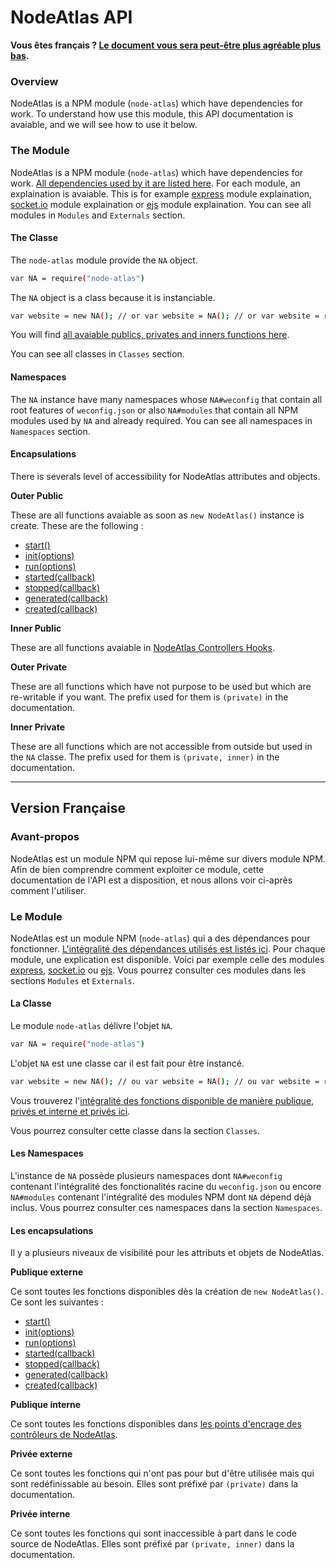 # NodeAtlas API #

**Vous êtes français ? [Le document vous sera peut-être plus agréable plus bas](#version-francaise).**



### Overview ###

NodeAtlas is a NPM module (`node-atlas`) which have dependencies for work. To understand how use this module, this API documentation is avaiable, and we will see how to use it below.

### The Module ###

NodeAtlas is a NPM module (`node-atlas`) which have dependencies for work. [All dependencies used by it are listed here](./module-node-atlas.html/). For each module, an explaination is avaiable. This is for example [express](./NA_modules.external_express.html) module explaination, [socket.io](./NA_modules.external_socketio.html) module explaination or [ejs](./NA_modules.external_ejs.html) module explaination. You can see all modules in `Modules` and `Externals` section.

#### The Classe ####

The `node-atlas` module provide the `NA` object.

```bash
var NA = require("node-atlas")
```

The `NA` object is a class because it is instanciable.

```bash
var website = new NA(); // or var website = NA(); // or var website = require("node-atlas")();
```

You will find [all avaiable publics, privates and inners functions here](./NA.html).

You can see all classes in `Classes` section.

#### Namespaces ####

The `NA` instance have many namespaces whose `NA#weconfig` that contain all root features of `weconfig.json` or also `NA#modules` that contain all NPM modules used by `NA` and already required. You can see all namespaces in `Namespaces` section.

#### Encapsulations ####

There is severals level of accessibility for NodeAtlas attributes and objects.

**Outer Public**

These are all functions avaiable as soon as `new NodeAtlas()` instance is create. These are the following :

- [start()](./NA.html#start)
- [init(options)](./NA.html#init)
- [run(options)](./NA.html#run)
- [started(callback)](./NA.html#started)
- [stopped(callback)](./NA.html#stopped)
- [generated(callback)](./NA.html#generated)
- [created(callback)](./NA.html#created)

**Inner Public**

These are all functions avaiable in [NodeAtlas Controllers Hooks](./NA_controllers%255B%255D.html).

**Outer Private**

These are all functions which have not purpose to be used but which are re-writable if you want. The prefix used for them is `(private)` in the documentation.

**Inner Private**

These are all functions which are not accessible from outside but used in the `NA` classe. The prefix used for them is `(private, inner)` in the documentation.

-----

<div id="version-francaise"></div>

## Version Française ##

### Avant-propos ###

NodeAtlas est un module NPM qui repose lui-même sur divers module NPM. Afin de bien comprendre comment exploiter ce module, cette documentation de l'API est a disposition, et nous allons voir ci-après comment l'utiliser.

### Le Module ###

NodeAtlas est un module NPM (`node-atlas`) qui a des dépendances pour fonctionner. [L'intégralité des dépendances utilisés est listés ici](./module-node-atlas.html/). Pour chaque module, une explication est disponible. Voici par exemple celle des modules [express](./NA_modules.external_express.html), [socket.io](./NA_modules.external_socketio.html) ou [ejs](./NA_modules.external_ejs.html). Vous pourrez consulter ces modules dans les sections `Modules` et `Externals`.

#### La Classe ####

Le module `node-atlas` délivre l'objet `NA`.

```bash
var NA = require("node-atlas")
```

L'objet `NA` est une classe car il est fait pour être instancé.

```bash
var website = new NA(); // ou var website = NA(); // ou var website = require("node-atlas")();
```

Vous trouverez l'[intégralité des fonctions disponible de manière publique, privés et interne et privés ici](./NA.html).

Vous pourrez consulter cette classe dans la section `Classes`.

#### Les Namespaces ####

L'instance de `NA` possède plusieurs namespaces dont `NA#weconfig` contenant l'intégralité des fonctionalités racine du `weconfig.json` ou encore `NA#modules` contenant l'intégralité des modules NPM dont `NA` dépend déjà inclus. Vous pourrez consulter ces namespaces dans la section `Namespaces`.

#### Les encapsulations ####

Il y a plusieurs niveaux de visibilité pour les attributs et objets de NodeAtlas.

**Publique externe**

Ce sont toutes les fonctions disponibles dès la création de `new NodeAtlas()`. Ce sont les suivantes :

- [start()](./NA.html#start)
- [init(options)](./NA.html#init)
- [run(options)](./NA.html#run)
- [started(callback)](./NA.html#started)
- [stopped(callback)](./NA.html#stopped)
- [generated(callback)](./NA.html#generated)
- [created(callback)](./NA.html#created)

**Publique interne**

Ce sont toutes les fonctions disponibles dans [les points d'encrage des contrôleurs de NodeAtlas](./NA_controllers%255B%255D.html).

**Privée externe**

Ce sont toutes les fonctions qui n'ont pas pour but d'être utilisée mais qui sont redéfinissable au besoin. Elles sont préfixé par `(private)` dans la documentation.

**Privée interne**

Ce sont toutes les fonctions qui sont inaccessible à part dans le code source de NodeAtlas. Elles sont préfixé par `(private, inner)` dans la documentation.